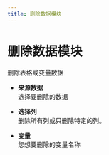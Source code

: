 ```yaml
---
title: 删除数据模块
---
```


# 删除数据模块
删除表格或变量数据

- **来源数据** <br>
  选择要删除的数据

- **选择列** <br>
  删除所有列或只删除特定的列。

- **变量** <br>
  您想要删除的变量名称